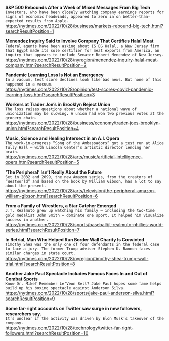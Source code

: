 **S&P 500 Rebounds After a Week of Mixed Messages From Big Tech**\
`Investors, who have been closely watching company earnings reports for signs of economic headwinds, appeared to zero in on better-than-expected results from Apple.`\
https://nytimes.com/2022/10/28/business/markets-rebound-big-tech.html?searchResultPosition=1

**Menendez Inquiry Said to Involve Company That Certifies Halal Meat**\
`Federal agents have been asking about IS EG Halal, a New Jersey firm that Egypt made its sole certifier for meat exports from America, an inquiry that appears to include Senator Robert Menendez of New Jersey.`\
https://nytimes.com/2022/10/28/nyregion/menendez-inquiry-halal-meat-company.html?searchResultPosition=2

**Pandemic Learning Loss Is Not an Emergency**\
`In a vacuum, test score declines look like bad news. But none of this happened in a vacuum.`\
https://nytimes.com/2022/10/28/opinion/test-scores-covid-pandemic-learning-loss.html?searchResultPosition=3

**Workers at Trader Joe’s in Brooklyn Reject Union**\
`The loss raises questions about whether a national wave of unionization may be slowing. A union had won two previous votes at the grocery chain.`\
https://nytimes.com/2022/10/28/business/economy/trader-joes-brooklyn-union.html?searchResultPosition=4

**Music, Science and Healing Intersect in an A.I. Opera**\
`The work-in-progress “Song of the Ambassadors” got a test run at Alice Tully Hall — with Lincoln Center’s artistic director lending her brain.`\
https://nytimes.com/2022/10/28/arts/music/artificial-intelligence-opera.html?searchResultPosition=5

**‘The Peripheral’ Isn’t Really About the Future**\
`Set in 2032 and 2099, the new Amazon series, from the creators of “Westworld” and based on the book by William Gibson, has a lot to say about the present.`\
https://nytimes.com/2022/10/28/arts/television/the-peripheral-amazon-william-gibson.html?searchResultPosition=6

**From a Family of Wrestlers, a Star Catcher Emerged**\
`J.T. Realmuto grew up watching his family — including the two-time gold medalist John Smith — dominate one sport. It helped him visualize success in another.`\
https://nytimes.com/2022/10/28/sports/baseball/jt-realmuto-phillies-world-series.html?searchResultPosition=7

**In Retrial, Man Who Helped Run Border Wall Charity Is Convicted**\
`Timothy Shea was the only one of four defendants in the federal case to face a jury. The former Trump adviser Stephen K. Bannon faces similar charges in state court.`\
https://nytimes.com/2022/10/28/nyregion/timothy-shea-trump-wall-trial.html?searchResultPosition=8

**Another Jake Paul Spectacle Includes Famous Faces In and Out of Combat Sports**\
`Know Dr. Mike? Remember Le’Veon Bell? Jake Paul hopes some fame helps build up his boxing spectacle against Anderson Silva.`\
https://nytimes.com/2022/10/28/sports/jake-paul-anderson-silva.html?searchResultPosition=9

**Some far-right accounts on Twitter saw surge in new followers, researchers say.**\
`It’s unclear if the activity was driven by Elon Musk’s takeover of the company.`\
https://nytimes.com/2022/10/28/technology/twitter-far-right-followers.html?searchResultPosition=10


